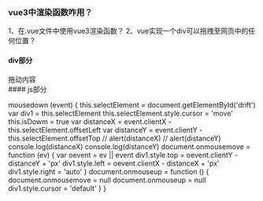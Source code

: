###  vue3中渲染函数咋用？
1、在.vue文件中使用vue3渲染函数？
2、vue实现一个div可以拖拽至网页中的任何位置？
#### div部分
<div class="anbaoxinxi" id="drift" @mousedown="mousedown">
 拖动内容
</div>
#### js部分 

mousedown (event) {
      this.selectElement = document.getElementById('drift')
      var div1 = this.selectElement
      this.selectElement.style.cursor = 'move'
      this.isDowm = true
      var distanceX = event.clientX - this.selectElement.offsetLeft
      var distanceY = event.clientY - this.selectElement.offsetTop
      // alert(distanceX)
      // alert(distanceY)
      console.log(distanceX)
      console.log(distanceY)
      document.onmousemove = function (ev) {
        var oevent = ev || event
        div1.style.top = oevent.clientY - distanceY + 'px'
        div1.style.left = oevent.clientX - distanceX + 'px'
        div1.style.right = 'auto'
      }
      document.onmouseup = function () {
        document.onmousemove = null
        document.onmouseup = null
        div1.style.cursor = 'default'
      }
    }




